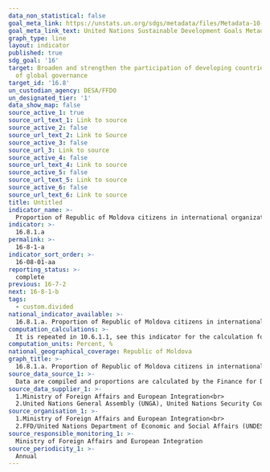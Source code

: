 ```yaml
---
data_non_statistical: false
goal_meta_link: https://unstats.un.org/sdgs/metadata/files/Metadata-10-06-01.pdf
goal_meta_link_text: United Nations Sustainable Development Goals Metadata (pdf 1361kB)
graph_type: line
layout: indicator
published: true
sdg_goal: '16'
target: Broaden and strengthen the participation of developing countries in the institutions
  of global governance
target_id: '16.8'
un_custodian_agency: DESA/FFDO
un_designated_tier: '1'
data_show_map: false
source_active_1: true
source_url_text_1: Link to source
source_active_2: false
source_url_text_2: Link to Source
source_active_3: false
source_url_3: Link to source
source_active_4: false
source_url_text_4: Link to source
source_active_5: false
source_url_text_5: Link to source
source_active_6: false
source_url_text_6: Link to source
title: Untitled
indicator_name: >-
  Proportion of Republic of Moldova citizens in international organizations
indicator: >-
  16.8.1.a
permalink: >-
  16-8-1-a
indicator_sort_order: >-
  16-08-01-aa
reporting_status: >-
  complete
previous: 16-7-2
next: 16-8-1-b
tags:
  - custom.divided
national_indicator_available: >-
  16.8.1.a. Proportion of Republic of Moldova citizens in international organizations
computation_calculations: >-
  It is repeated in 10.6.1.1, see this indicator for the calculation formula and definition
computation_units: Percent, %
national_geographical_coverage: Republic of Moldova
graph_title: >-
  16.8.1.a. Proportion of Republic of Moldova citizens in international organizations
source_data_source_1: >-
  Data are compiled and proportions are calculated by the Finance for Development Office, UN Department of Economic and Social Affairs.
source_data_supplier_1: >-
  1.Ministry of Foreign Affairs and European Integration<br> 
  2.United Nations General Assembly (UNGA), United Nations Security Council (UNSC), United Nations Economic and Social Council (ECOSOC), International Monetary Fund, International Bank for Reconstruction and Development (IBRD), Institute of Continuing Education (ICE), African Development Bank (AfDB),  Asian Development Bank (ADB), Inter-American Development Bank (IADB), World Trade Organization (WTO), Federal Security Service (FSB)
source_organisation_1: >-
  1.Ministry of Foreign Affairs and European Integration<br> 
  2.FFD/United Nations Department of Economic and Social Affairs (UNDESA)
source_responsible_monitoring_1: >-
  Ministry of Foreign Affairs and European Integration
source_periodicity_1: >-
  Annual
---
```

